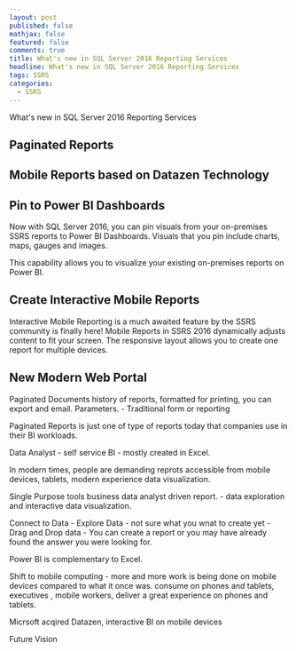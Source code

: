 ```yaml
---
layout: post
published: false
mathjax: false
featured: false
comments: true
title: What's new in SQL Server 2016 Reporting Services
headline: What's new in SQL Server 2016 Reporting Services
tags: SSRS
categories:
  - SSRS
---
```

What's new in SQL Server 2016 Reporting Services


## Paginated Reports

## Mobile Reports based on Datazen Technology

## Pin to Power BI Dashboards

Now with SQL Server 2016, you can pin visuals from your on-premises SSRS reports to Power BI Dashboards. Visuals that you pin include charts, maps, gauges and images.

This capability allows you to visualize your existing on-premises reports on Power BI.



## Create Interactive Mobile Reports

Interactive Mobile Reporting is a much awaited feature by the SSRS community is finally here! Mobile Reports in SSRS 2016 dynamically adjusts content to fit your screen. The responsive layout allows you to create one report for multiple devices. 

## New Modern Web Portal

Paginated Documents history of reports, formatted for printing, you can export and email. Parameters. - Traditional form or reporting

Paginated Reports is just one of type of reports today that companies use in their BI workloads.

Data Analyst - self service BI - mostly created in Excel.

In modern times, people are demanding reprots accessible from mobile devices, tablets, modern experience data visualization.

Single Purpose tools business data analyst driven report. - data exploration and interactive data visualization.

Connect to Data - Explore Data - not sure what you wnat to create yet - Drag and Drop data - You can create a report or you may have already found the answer you were looking for.

Power BI is complementary to Excel.

Shift to mobile computing - more and more work is being done on mobile devices compared to what it once was. consume on phones and tablets, executives , mobile workers, deliver a great experience on phones and tablets.

Micrsoft acqired Datazen, interactive BI on mobile devices


Future Vision

